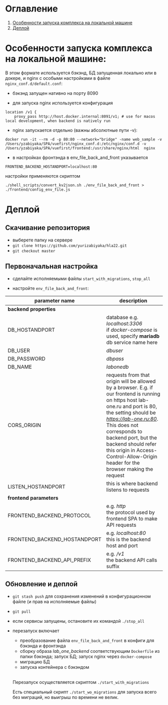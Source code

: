 # Оглавление
1. [Особенности запуска комплекса на локальной машине](#1)
2. [Деплой](#2)

# Особенности запуска комплекса на локальной машине:

В этом формате используется бэкэнд, БД запущенная локально или в докере, и nginx с особыми настройками в файле `nginx_conf.d/default.conf`:
- бэкэнд запущен нативно на порту 8090

- для запуска nginx используется конфигурация
```
location /v1 {
    proxy_pass http://host.docker.internal:8091/v1; # use for macos local development, when backend is natively run
```

- nginx запускается отдельно (важны абсолютные пути -v):
```
docker run -it --rm -d -p 80:80 --network="bridge" -name web_sample -v /Users/yzabiyaka/SPA/vuefirst/nginx_conf.d:/etc/nginx/conf.d -v /Users/yzabiyaka/SPA/vuefirst/frontend:/usr/share/nginx/html  nginx
```

- в настройках фронтэнда в env_file_back_and_front указывается
```
FRONTEND_BACKEND_HOSTANDPORT=localhost:80
```
настройки применяются скриптом
```
./shell_scripts/convert_kv2json.sh ./env_file_back_and_front > ./frontend/config_env_file.js
```

# Деплой

## Скачивание репозитория

- выберете папку на сервере
- `git clone https://github.com/yurizabiyaka/hla22.git`
- `git checkout master`

## Первоначальная настройка

- сделайте исполняемыми файлы `start_with_migrations`, `stop_all`

- настройте `env_file_back_and_front`:

|parameter name | description |
| ----------- | ----------- |
| <b> backend properties </b> |
|DB_HOSTANDPORT | database e.g. *localhost:3306* <br> if *docker-compose* is used, specify <b>mariadb</b> db service name here |
|DB_USER | *dbuser* |
|DB_PASSWORD | *dbpass* |
|DB_NAME | *labonedb* |
|CORS_ORIGIN | requests from that origin will be allowed by a browser. E.g. if our frontend is running on https host lab-one.ru and port is 80, the setting should be *https://lab-one.ru:80*. This does not corresponds to backend port, but the backend should refer this origin in Access-Control-Allow-Origin header for the browser making the request |
|LISTEN_HOSTANDPORT | this is where backend listens to requests |
| <b> frontend parameters </b> |
|FRONTEND_BACKEND_PROTOCOL | e.g. *http* <br> the protocol used by frontend SPA to make API requests |
|FRONTEND_BACKEND_HOSTANDPORT | e.g. *localhost:80* <br> this is the backend host and port |
|FRONTEND_BACKEND_API_PREFIX | e.g. */v1* <br> the backend API calls suffix |


## Обновление и деплой

- `git stash push` для сохранения изменений в конфигурационном файле (и прав на исполняемые файлы)

- `git pull`

- если сервисы запущены, остановите их командой `./stop_all`

- перезапуск включает 
    - преобразование файла `env_file_back_and_front` в конфиги для бэкэнда и фронтэнда
    - сборку образа *lab_one_backend* соответствующим `Dockerfile` из папки бэкэнда; запуск БД; запуск nginx через `docker-compose`
    - миграцию БД
    - запуска контейнера с бэкэндом

    <br>Перезапуск осуществляется скриптом `./start_with_migrations`
    
    Есть специальный скрипт `./start_wo_migrations` для запуска всего без миграций, но выигрыш по времени не велик.

